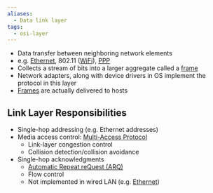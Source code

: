 ```yaml
---
aliases:
  - Data link layer
tags:
  - osi-layer
---
```

- Data transfer between neighboring network elements
- e.g. [Ethernet](Ethernet.md), 802.11 ([WiFi](../../WiFi.md)), [PPP](../../PPP.md)
- Collects a stream of bits into a larger aggregate called a [frame](Frame)
- Network adapters, along with device drivers in OS implement the protocol in this layer
- [Frames](../../Frame.md) are actually delivered to hosts

## Link Layer Responsibilities

- Single-hop addressing (e.g. Ethernet addresses)
- Media access control: [Multi-Access Protocol](Multi-Access%20Protocol.md)
	- Link-layer congestion control
	- Collision detection/collision avoidance
- Single-hop acknowledgments
	- [Automatic Repeat reQuest (ARQ)](../../ARQ.md)
	- Flow control
	- Not implemented in wired LAN (e.g. [Ethernet](Ethernet.md))
